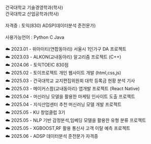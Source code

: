 건국대학교 기술경영학과(학사)<br>
건국대학교 산업공학과(학사)<br><br>
자격증 : 토익(830) ADSP(데이터분석 준전문가)<br><br>
사용가능언어 : Python C Java 
<br><br>
☁️  2023.01 - 위아이티(연합동아리) 서울시 1인가구 DA 프로젝트<br>
☁️  2023.03 - ALKON(교내동아리) 알고리즘 프로젝트 (C++)<br>
☁️  2024.06 - 토익TOEIC 830점<br>
☁️  2025.02 - 토이프로젝트 개인 웹사이트 개발 (html,css,js)<br>
☁️  2025.03 - 건국대학교 교지편집위원회 대학 등록금 현황 분석 기사<br>
☁️  2025.03 - 메이커스팜(교내동아리) 앱개발 프로젝트 (React Native)<br>
☁️  2025.04 - 머신러닝 모델을 활용한 마케팅 인사이트 도출 프로젝트<br>
☁️  2025.04 - 지식산업센터 추천 머신러닝 모델 개발 프로젝트<br>
☁️  2025.05 - KU 창업클럽 3기<br>
☁️  2025.05 - NLP 기반 감정분석,임베딩 모델을 활용한 유형 분류 프로젝트<br>
☁️  2025.05 - XGBOOST,RF 활용 통신사 고객 이탈 예측 프로젝트<br>
☁️  2025.06 - ADSP 데이터분석 준전문가 자격증

